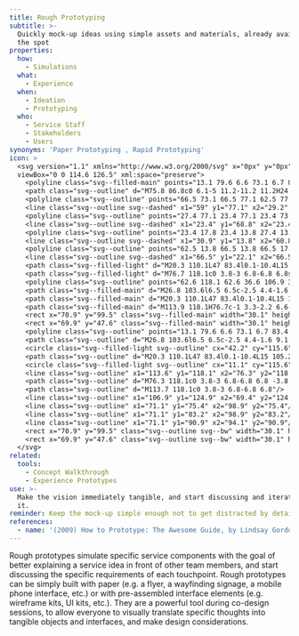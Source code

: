 ```yaml
---
title: Rough Prototyping
subtitle: >-
  Quickly mock-up ideas using simple assets and materials, already available on
  the spot
properties:
  how:
    - Simulations
  what:
    - Experience
  when:
    - Ideation
    - Prototyping
  who:
    - Service Staff
    - Stakeholders
    - Users
synonyms: 'Paper Prototyping , Rapid Prototyping'
icon: >
  <svg version="1.1" xmlns="http://www.w3.org/2000/svg" x="0px" y="0px"
  viewBox="0 0 114.6 126.5" xml:space="preserve">
    <polyline class="svg--filled-main" points="13.1 79.6 6.6 73.1 6.7 83.4 12.3 89.1 "/>
    <path class="svg--outline" d="M75.8 86.8c0 6.1-5 11.2-11.2 11.2H24.2c-6.1 0-11.2-5-11.2-11.2V12.1c0-6.1 5-11.2 11.2-11.2h40.5c6.1 0 11.2 5 11.2 11.2V86.8z"/>
    <polyline class="svg--outline" points="66.5 73.1 66.5 77.1 62.5 77.1 "/>
    <line class="svg--outline svg--dashed" x1="59" y1="77.1" x2="29.2" y2="77.1"/>
    <polyline class="svg--outline" points="27.4 77.1 23.4 77.1 23.4 73.1 "/>
    <line class="svg--outline svg--dashed" x1="23.4" y1="68.8" x2="23.4" y2="20"/>
    <polyline class="svg--outline" points="23.4 17.8 23.4 13.8 27.4 13.8 "/>
    <line class="svg--outline svg--dashed" x1="30.9" y1="13.8" x2="60.8" y2="13.8"/>
    <polyline class="svg--outline" points="62.5 13.8 66.5 13.8 66.5 17.8 "/>
    <line class="svg--outline svg--dashed" x1="66.5" y1="22.1" x2="66.5" y2="71"/>
    <path class="svg--filled-light" d="M20.3 110.1L47 83.4l0.1-10.4L15 105.2c-3.4-1.2-8-0.5-11.1 2.6 -4.1 4.1-3.9 10.8 0.1 14.9 4.1 4.1 10.5 3.9 14.6-0.2C21.9 119.2 22.8 114.5 20.3 110.1z"/>
    <path class="svg--filled-light" d="M76.7 118.1c0 3.8-3 6.8-6.8 6.8s-6.8-3-6.8-6.8h0v-6.7 -7.2V36.6h44.2v84.5"/>
    <polyline class="svg--outline" points="62.6 118.1 62.6 36.6 106.9 36.6 106.9 117.8 "/>
    <path class="svg--filled-main" d="M26.8 103.6l6.5 6.5c-2.5 4.4-1.6 9.1 1.7 12.4 4.1 4.1 10.5 4.3 14.6 0.2 4.1-4.1 4.2-10.8 0.1-14.9 -3.1-3.1-7.7-3.7-11.1-2.6l-6.7-6.7"/>
    <path class="svg--filled-main" d="M20.3 110.1L47 83.4l0.1-10.4L15 105.2c-3.4-1.2-8-0.5-11.1 2.6 -4.1 4.1-3.9 10.8 0.1 14.9 4.1 4.1 10.5 3.9 14.6-0.2C21.9 119.2 22.8 114.5 20.3 110.1z"/>
    <path class="svg--filled-main" d="M113.9 118.1H76.7c-1 3.3-2.2 6.6-5.9 6.6h36.4C111 124.7 113.9 121.8 113.9 118.1"/>
    <rect x="70.9" y="99.5" class="svg--filled-main" width="30.1" height="7.5"/>
    <rect x="69.9" y="47.6" class="svg--filled-main" width="30.1" height="18.6"/>
    <polyline class="svg--outline" points="13.1 79.6 6.6 73.1 6.7 83.4 12.3 89.1 "/>
    <path class="svg--outline" d="M26.8 103.6l6.5 6.5c-2.5 4.4-1.6 9.1 1.7 12.4 4.1 4.1 10.5 4.3 14.6 0.2 4.1-4.1 4.2-10.8 0.1-14.9 -3.1-3.1-7.7-3.7-11.1-2.6l-6.7-6.7"/>
    <circle class="svg--filled-light svg--outline" cx="42.2" cy="115.6" r="4.5"/>
    <path class="svg--outline" d="M20.3 110.1L47 83.4l0.1-10.4L15 105.2c-3.4-1.2-8-0.5-11.1 2.6 -4.1 4.1-3.9 10.8 0.1 14.9 4.1 4.1 10.5 3.9 14.6-0.2C21.9 119.2 22.8 114.5 20.3 110.1z"/>
    <circle class="svg--filled-light svg--outline" cx="11.1" cy="115.6" r="4.5"/>
    <line class="svg--outline" x1="113.6" y1="118.1" x2="76.3" y2="118.1"/>
    <path class="svg--outline" d="M76.3 118.1c0 3.8-3 6.8-6.8 6.8 -3.8 0-6.8-3-6.8-6.8"/>
    <path class="svg--outline" d="M113.7 118.1c0 3.8-3 6.8-6.8 6.8"/>
    <line class="svg--outline" x1="106.9" y1="124.9" x2="69.4" y2="124.9"/>
    <line class="svg--outline" x1="71.1" y1="75.4" x2="98.9" y2="75.4"/>
    <line class="svg--outline" x1="71.1" y1="83.2" x2="98.9" y2="83.2"/>
    <line class="svg--outline" x1="71.1" y1="90.9" x2="94.1" y2="90.9"/>
    <rect x="70.9" y="99.5" class="svg--outline svg--bw" width="30.1" height="7.5"/>
    <rect x="69.9" y="47.6" class="svg--outline svg--bw" width="30.1" height="18.6"/>
  </svg>
related:
  tools:
    - Concept Walkthrough
    - Experience Prototypes
use: >-
  Make the vision immediately tangible, and start discussing and iterating on
  it.
reminder: Keep the mock-up simple enough not to get distracted by detailed features.
references:
  - name: '(2009) How to Prototype: The Awesome Guide, by Lindsay Gordon'
---
```

Rough prototypes simulate specific service components with the goal of better explaining a service idea in front of other team members, and start discussing the specific requirements of each touchpoint. Rough prototypes can be simply built with paper (e.g. a flyer, a wayfinding signage, a mobile phone interface, etc.) or with pre-assembled interface elements (e.g. wireframe kits, UI kits, etc.). They are a powerful tool during co-design sessions, to allow everyone to visually translate specific thoughts into tangible objects and interfaces, and make design considerations.
